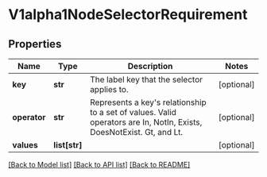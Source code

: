 # V1alpha1NodeSelectorRequirement

## Properties
Name | Type | Description | Notes
------------ | ------------- | ------------- | -------------
**key** | **str** | The label key that the selector applies to. | [optional] 
**operator** | **str** | Represents a key&#39;s relationship to a set of values. Valid operators are In, NotIn, Exists, DoesNotExist. Gt, and Lt. | [optional] 
**values** | **list[str]** |  | [optional] 

[[Back to Model list]](../README.md#documentation-for-models) [[Back to API list]](../README.md#documentation-for-api-endpoints) [[Back to README]](../README.md)


